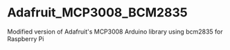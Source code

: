 # Adafruit_MCP3008_BCM2835

Modified version of Adafruit's MCP3008 Arduino library using bcm2835 for Raspberry Pi
